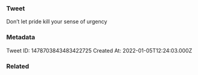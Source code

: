 ### Tweet
Don’t let pride kill your sense of urgency

### Metadata
Tweet ID: 1478703843483422725
Created At: 2022-01-05T12:24:03.000Z

### Related

